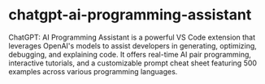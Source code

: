 # chatgpt-ai-programming-assistant
ChatGPT: AI Programming Assistant is a powerful VS Code extension that leverages OpenAI's models to assist developers in generating, optimizing, debugging, and explaining code. It offers real-time AI pair programming, interactive tutorials, and a customizable prompt cheat sheet featuring 500 examples across various programming languages. 
